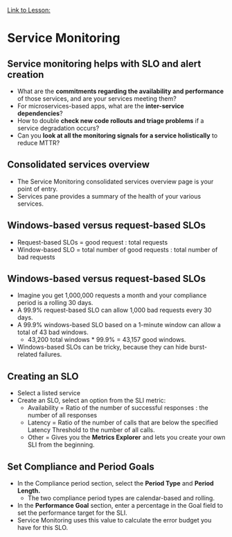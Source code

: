 [Link to Lesson:](https://www.cloudskillsboost.google/paths/15/course_templates/99/video/432501)

# Service Monitoring

## Service monitoring helps with SLO and alert creation
- What are the **commitments regarding the availability and performance** of those services, and are your services meeting them?
- For microservices-based apps, what are the **inter-service dependencies**?
- How to double **check new code rollouts and triage problems** if a service degradation occurs?
- Can you **look at all the monitoring signals for a service holistically** to reduce MTTR?

## Consolidated services overview
- The Service Monitoring consolidated services overview page is your point of entry.
- Services pane provides a summary of the health of your various services.

## Windows-based versus request-based SLOs
- Request-based SLOs = good request : total requests
- Window-based SLO = total number of good requests : total number of bad requests

## Windows-based versus request-based SLOs
- Imagine you get 1,000,000 requests a month and your compliance period is a rolling 30 days.
- A 99.9% request-based SLO can allow 1,000 bad requests every 30 days.
- A 99.9% windows-based SLO based on a 1-minute window can allow a total of 43 bad windows.
    - 43,200 total windows * 99.9% = 43,157 good windows.
- Windows-based SLOs can be tricky, because they can hide burst-related failures.

## Creating an SLO
- Select a listed service
- Create an SLO, select an option from the SLI metric:
    - Availability = Ratio of the number of successful responses : the number of all responses
    - Latency = Ratio of the number of calls that are below the specified Latency Threshold to the number of all calls.
    - Other = Gives you the **Metrics Explorer** and lets you create your own SLI from the beginning.

## Set Compliance and Period Goals
- In the Compliance period section, select the **Period Type** and **Period Length.**
    - The two compliance period types are calendar-based and rolling.
- In the **Performance Goal** section, enter a percentage in the Goal field to set the performance target for the SLI.
- Service Monitoring uses this value to calculate the error budget you have for this SLO.
